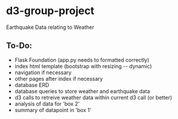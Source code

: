 # d3-group-project
Earthquake Data relating to Weather

## To-Do:

* Flask Foundation (app.py needs to formatted correctly)
* index html template (bootstrap with resizing -- dynamic)
* navigation if necessary
* other pages after index if necessary
* database ERD 
* database queries to store weather and earthquake data
* d3 calls to retreive weather data within current d3 call (or better)
* analysis of data for 'box 2'
* summary of datapoint in 'box 1'
